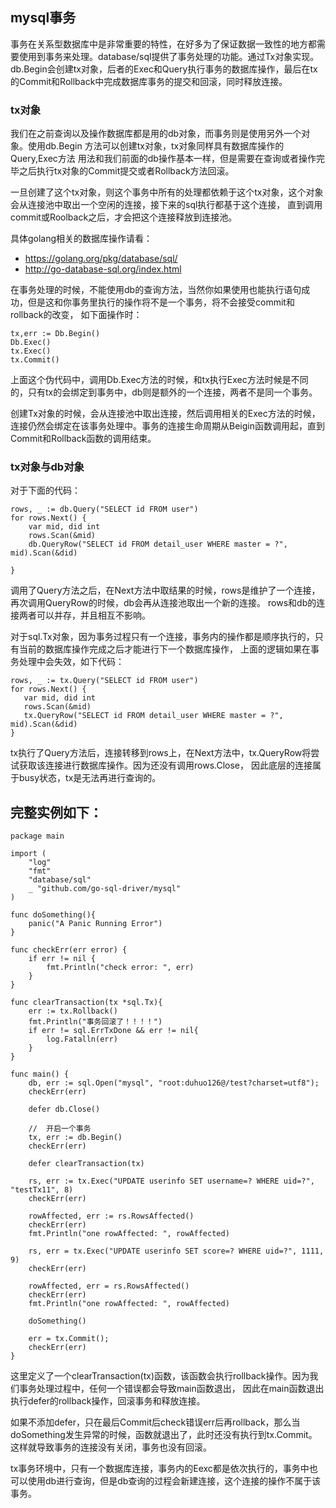 ## mysql事务
事务在关系型数据库中是非常重要的特性，在好多为了保证数据一致性的地方都需要使用到事务来处理。database/sql提供了事务处理的功能。通过Tx对象实现。
db.Begin会创建tx对象，后者的Exec和Query执行事务的数据库操作，最后在tx的Commit和Rollback中完成数据库事务的提交和回滚，同时释放连接。

### tx对象
我们在之前查询以及操作数据库都是用的db对象，而事务则是使用另外一个对象。使用db.Begin 方法可以创建tx对象，tx对象同样具有数据库操作的Query,Exec方法
用法和我们前面的db操作基本一样，但是需要在查询或者操作完毕之后执行tx对象的Commit提交或者Rollback方法回滚。

一旦创建了这个tx对象，则这个事务中所有的处理都依赖于这个tx对象，这个对象会从连接池中取出一个空闲的连接，接下来的sql执行都基于这个连接，
直到调用commit或Roolback之后，才会把这个连接释放到连接池。

具体golang相关的数据库操作请看：
* https://golang.org/pkg/database/sql/
* http://go-database-sql.org/index.html

在事务处理的时候，不能使用db的查询方法，当然你如果使用也能执行语句成功，但是这和你事务里执行的操作将不是一个事务，将不会接受commit和rollback的改变，
如下面操作时：
```
tx,err := Db.Begin()
Db.Exec()
tx.Exec()
tx.Commit()
```
上面这个伪代码中，调用Db.Exec方法的时候，和tx执行Exec方法时候是不同的，只有tx的会绑定到事务中，db则是额外的一个连接，两者不是同一个事务。

创建Tx对象的时候，会从连接池中取出连接，然后调用相关的Exec方法的时候，连接仍然会绑定在该事务处理中。事务的连接生命周期从Beigin函数调用起，直到Commit和Rollback函数的调用结束。

### tx对象与db对象
对于下面的代码：
```
rows, _ := db.Query("SELECT id FROM user") 
for rows.Next() {
    var mid, did int
    rows.Scan(&mid)
    db.QueryRow("SELECT id FROM detail_user WHERE master = ?", mid).Scan(&did)

}
```
调用了Query方法之后，在Next方法中取结果的时候，rows是维护了一个连接，再次调用QueryRow的时候，db会再从连接池取出一个新的连接。
rows和db的连接两者可以并存，并且相互不影响。

对于sql.Tx对象，因为事务过程只有一个连接，事务内的操作都是顺序执行的，只有当前的数据库操作完成之后才能进行下一个数据库操作，
上面的逻辑如果在事务处理中会失效，如下代码：
```
rows, _ := tx.Query("SELECT id FROM user")
for rows.Next() {
   var mid, did int
   rows.Scan(&mid)
   tx.QueryRow("SELECT id FROM detail_user WHERE master = ?", mid).Scan(&did)
}
```
tx执行了Query方法后，连接转移到rows上，在Next方法中，tx.QueryRow将尝试获取该连接进行数据库操作。因为还没有调用rows.Close，
因此底层的连接属于busy状态，tx是无法再进行查询的。
## 完整实例如下：
```
package main

import (
	"log"
	"fmt"
	"database/sql"
	_ "github.com/go-sql-driver/mysql"
)

func doSomething(){
	panic("A Panic Running Error")
}

func checkErr(err error) {
	if err != nil {
		fmt.Println("check error: ", err)
	}
}

func clearTransaction(tx *sql.Tx){
	err := tx.Rollback()
	fmt.Println("事务回滚了！！！！")
	if err != sql.ErrTxDone && err != nil{
		log.Fatalln(err)
	}
}

func main() {
	db, err := sql.Open("mysql", "root:duhuo126@/test?charset=utf8");
	checkErr(err)

	defer db.Close()

	//  开启一个事务
	tx, err := db.Begin()
	checkErr(err)

	defer clearTransaction(tx)
	
	rs, err := tx.Exec("UPDATE userinfo SET username=? WHERE uid=?", "testTx11", 8)
	checkErr(err)

	rowAffected, err := rs.RowsAffected()
	checkErr(err)
	fmt.Println("one rowAffected: ", rowAffected)

	rs, err = tx.Exec("UPDATE userinfo SET score=? WHERE uid=?", 1111, 9)
	checkErr(err)

	rowAffected, err = rs.RowsAffected()
	checkErr(err)
	fmt.Println("one rowAffected: ", rowAffected)

	doSomething()

	err = tx.Commit();
	checkErr(err)
}
```
这里定义了一个clearTransaction(tx)函数，该函数会执行rollback操作。因为我们事务处理过程中，任何一个错误都会导致main函数退出，
因此在main函数退出执行defer的rollback操作，回滚事务和释放连接。

如果不添加defer，只在最后Commit后check错误err后再rollback，那么当doSomething发生异常的时候，函数就退出了，此时还没有执行到tx.Commit。
这样就导致事务的连接没有关闭，事务也没有回滚。

tx事务环境中，只有一个数据库连接，事务内的Eexc都是依次执行的，事务中也可以使用db进行查询，但是db查询的过程会新建连接，这个连接的操作不属于该事务。
